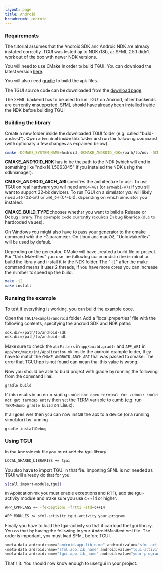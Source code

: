 ```yaml
---
layout: page
title: Android
breadcrumb: android
---
```


### Requirements

The tutorial assumes that the Android SDK and Android NDK are already installed correctly. TGUI was tested up to NDK r18b, as SFML 2.5.1 didn't work out of the box with newer NDK versions.

You will need to use CMake in order to build TGUI. You can download the latest version [here](https://www.cmake.org/download/).

You will also need [gradle](https://gradle.org) to build the apk files.

The TGUI source code can be downloaded from the [download page](/download).

The SFML backend has to be used to run TGUI on Android, other backends are currently unsupported. SFML should have already been installed inside the NDK before building TGUI.


### Building the library

Create a new folder inside the downloaded TGUI folder (e.g. called "build-android"). Open a terminal inside this folder and run the following command (with optionally a few changes as explained below).
```bash
cmake -DCMAKE_SYSTEM_NAME=Android -DCMAKE_ANDROID_NDK=/path/to/ndk -DCMAKE_ANDROID_ARCH_ABI=arm64-v8a -DCMAKE_BUILD_TYPE=Debug ..
```

**CMAKE_ANDROID_NDK** has to be the path to the NDK (which will end in something like "ndk/18.1.5063045" if you installed the NDK using the sdkmanager).

**CMAKE_ANDROID_ARCH_ABI** specifies the architecture to use. To use TGUI on real hardware you will need `arm64-v8a` (or `armeabi-v7a` if you still want to support 32-bit devices). To run TGUI on a simulator you will likely need `x86` (32-bit) or `x86_64` (64-bit), depending on which simulator you installed.

**CMAKE_BUILD_TYPE** chooses whether you want to build a Release or Debug library. The example code currently requires Debug libraries (due to hardcoded values).

On Windows you might also have to pass your [generator](https://cmake.org/cmake/help/v3.0/manual/cmake-generators.7.html) to the cmake command with the -G parameter. On Linux and macOS, "Unix Makefiles" will be used by default.

Depending on the generator, CMake will have created a build file or project. For "Unix Makefiles" you use the following commands in the terminal to build the library and install it to the NDK folder. The "-j2" after the make command means it uses 2 threads, if you have more cores you can increase the number to speed up the build.
```bash
make -j2
make install
```


### Running the example

To test if everything is working, you can build the example code.

Open the `TGUI/example/android` folder. Add a "local.properties" file with the following contents, specifying the android SDK and NDK paths:
```bash
sdk.dir=/path/to/android-sdk
ndk.dir=/path/to/android-ndk
```

Make sure to check the `abiFilters` in `app/build.gradle` and `APP_ABI` in `app/src/main/jni/Application.mk` inside the android example folder, they have to match the `CMAKE_ANDROID_ARCH_ABI` that was passed to cmake. The error that TGUI.hpp is not found can mean that this value is wrong.

Now you should be able to build project with gradle by running the following from the command line:
```bash
gradle build
```

If this results in an error stating `Could not open terminal for stdout: could not get termcap entry` then set the TERM variable to dumb (e.g. run `TERM=dumb gradle build` on Linux).

If all goes well then you can now install the apk to a device (or a running simulator) by running
```bash
gradle installDebug
```


### Using TGUI

In the Android.mk file you must add the tgui library
```bash
LOCAL_SHARED_LIBRARIES += tgui
```

You also have to import TGUI in that file. Importing SFML is not needed as TGUI will already do that for you.
```bash
$(call import-module,tgui)
```

In Application.mk you must enable exceptions and RTTI, add the tgui-activity module and make sure you use c++14 or higher.
```bash
APP_CPPFLAGS += -fexceptions -frtti -std=c++14
```
```bash
APP_MODULES := sfml-activity tgui-activity your-program
```

Finally you have to load the tgui-activity so that it can load the tgui library. You do that by having the following in your AndroidManifest.xml file. The order is important, you must load SFML before TGUI.
```bash
<meta-data android:name="android.app.lib_name" android:value="sfml-activity" />
<meta-data android:name="sfml.app.lib_name" android:value="tgui-activity" />
<meta-data android:name="tgui.app.lib_name" android:value="your-program" />
```

That's it. You should now know enough to use tgui in your project.
